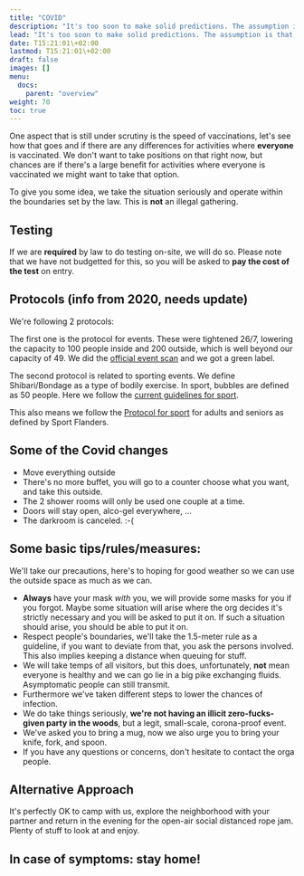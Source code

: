 ```yaml
---
title: "COVID"
description: "It's too soon to make solid predictions. The assumption is that, like in 2020, contact-sport activities will be allowed in bubbles of 50 people. We'll see how it evolves."
lead: "It's too soon to make solid predictions. The assumption is that, like in 2020, contact-sport activities will be allowed in bubbles of 50 people. We'll see how it evolves."
date: T15:21:01\+02:00
lastmod: T15:21:01\+02:00
draft: false
images: []
menu: 
  docs:
    parent: "overview"
weight: 70
toc: true
---
```

One aspect that is still under scrutiny is the speed of vaccinations, let's see how that goes and if there are any differences for activities where **everyone** is vaccinated. We don't want to take positions on that right now, but chances are if there's a large benefit for activities where everyone is vaccinated we might want to take that option.

To give you some idea, we take the situation seriously and operate within the boundaries set by the law. This is **not** an illegal gathering.

## Testing
If we are **required** by law to do testing on-site, we will do so. Please note that we have not budgetted for this, so you will be asked to **pay the cost of the test** on entry.

## Protocols (info from 2020, needs update)

We're following 2 protocols:

The first one is the protocol for events. These were tightened 26/7, lowering the capacity to 100 people inside and 200 outside, which is well beyond our capacity of 49. We did the [official event scan](https://www.covideventriskmodel.be/) and we got a green label.

The second protocol is related to sporting events. We define Shibari/Bondage as a type of bodily exercise. In sport, bubbles are defined as 50 people. Here we follow the [current guidelines for sport](https://www.sport.vlaanderen/corona-en-sportbeoefening-in-vlaanderen/).

This also means we follow the [Protocol for sport](https://www.sport.vlaanderen/media/13719/protocol-voor-sportkampenvolsen.pdf) for adults and seniors as defined by Sport Flanders.

## Some of the Covid changes
* Move everything outside
* There's no more buffet, you will go to a counter choose what you want, and take this outside.
* The 2 shower rooms will only be used one couple at a time.
* Doors will stay open, alco-gel everywhere, ... 
* The darkroom is canceled. :-(

## Some basic tips/rules/measures:

We'll take our precautions, here's to hoping for good weather so we can use the outside space as much as we can.


* **Always** have your mask _with_ you, we will provide some masks for you if you forgot. Maybe some situation will arise where the org decides it's strictly necessary and you will be asked to put it on. If such a situation should arise, you should be able to put it on.
* Respect people's boundaries, we'll take the 1.5-meter rule as a guideline, if you want to deviate from that, you ask the persons involved. This also implies keeping a distance when queuing for stuff.
* We will take temps of all visitors, but this does, unfortunately, **not** mean everyone is healthy and we can go lie in a big pike exchanging fluids. Asymptomatic people can still transmit. 
* Furthermore we've taken different steps to lower the chances of infection. 
* We do take things seriously, **we're not having an illicit zero-fucks-given party in the woods**, but a legit, small-scale, corona-proof event.
* We've asked you to bring a mug, now we also urge you to bring your knife, fork, and spoon. 
* If you have any questions or concerns, don't hesitate to contact the orga people. 

## Alternative Approach

It's perfectly OK to camp with us, explore the neighborhood with your partner and return in the evening for the open-air social distanced rope jam. Plenty of stuff to look at and enjoy. 

## In case of symptoms: stay home!